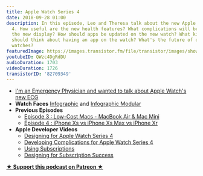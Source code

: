 ```yaml
---
title: Apple Watch Series 4
date: 2018-09-28 01:00
description: In this episode, Leo and Theresa talk about the new Apple Watch Series
  4. How useful are the new health features? What complications will be useful on
  the new display? How should apps be updated on the new watch? What kind of industries
  should think about having an app on the watch? What's the future of other smart
  watches?
featuredImage: https://images.transistor.fm/file/transistor/images/show/122/full_1533929410-artwork.jpg
youtubeID: QWzc4DgRdDU
audioDuration: 1703
videoDuration: 1726
transistorID: '82709349'
---
```

<ul>
<li><a href="https://www.reddit.com/r/apple/comments/9fkb3t/im_an_emergency_physician_and_wanted_to_talk/">I'm an Emergency Physician and wanted to talk about Apple Watch's new ECG</a></li>
<li>
<strong>Watch Faces</strong> <a href="https://imgur.com/OKHiyYI.png">Infographic</a> and <a href="https://i.imgur.com/ZwWrrwT.png">Infographic Modular</a>
</li>
<li>
<strong>Previous Episodes</strong><ul>
<li><a href="https://www.empowerapps.show/3">Episode 3 : Low-Cost Macs - MacBook Air &amp; Mac Mini</a></li>
<li><a href="http://www.empowerapps.show/4">Episode 4 : iPhone Xs vs iPhone Xs Max vs iPhone Xr</a></li>
</ul>
</li>
<li>
<strong>Apple Developer Videos</strong><ul>
<li><a href="https://developer.apple.com/videos/play/tech-talks/802/">Designing for Apple Watch Series 4</a></li>
<li><a href="https://developer.apple.com/videos/play/tech-talks/208/">Developing Complications for Apple Watch Series 4</a></li>
<li><a href="https://developer.apple.com/videos/play/insights/112/">Using Subscriptions</a></li>
<li><a href="https://developer.apple.com/videos/play/tech-talks/803/">Designing for Subscription Success</a></li>
</ul>
</li>
</ul><p><strong><a href="https://www.patreon.com/empowerappsshow" rel="payment" title="★ Support this podcast on Patreon ★">★ Support this podcast on Patreon ★</a></strong></p>
      